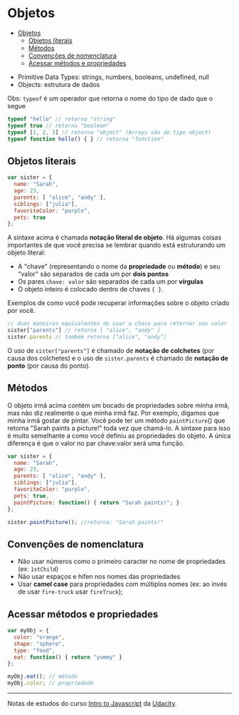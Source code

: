# Objetos
- [Objetos](#objetos)
  - [Objetos literais](#objetos-literais)
  - [Métodos](#m%c3%a9todos)
  - [Convenções de nomenclatura](#conven%c3%a7%c3%b5es-de-nomenclatura)
  - [Acessar métodos e propriedades](#acessar-m%c3%a9todos-e-propriedades)

* Primitive Data Types: strings, numbers, booleans, undefined, null
* Objects: estrutura de dados

Obs: `typeof` é um operador que retorna o nome do tipo de dado que o segue

```js
typeof "hello" // retorna "string"
typeof true // retorna "boolean"
typeof [1, 2, 3] // retorna "object" (Arrays são do tipo object)
typeof function hello() { } // retorna "function"
```

## Objetos literais

```js
var sister = {
  name: "Sarah", 
  age: 23,
  parents: [ "alice", "andy" ],
  siblings: ["julia"],
  favoriteColor: "purple",
  pets: true
};
```

A sintaxe acima é chamada **notação literal de objeto**. Há algumas coisas importantes de que você precisa se lembrar quando está estruturando um objeto literal:

* A "chave" (representando o nome da **propriedade** ou **método**) e seu "valor" são separados de cada um por **dois pontos**
* Os pares `chave: valor` são separados de cada um por **vírgulas**
* O objeto inteiro é colocado dentro de chaves `{ }`.

Exemplos de como você pode recuperar informações sobre o objeto criado por você.

```js
// duas maneiras equivalentes de usar a chave para retornar seu valor
sister["parents"] // retorna [ "alice", "andy" ]
sister.parents // também retorna ["alice", "andy"]
```

O uso de `sister["parents"]` é chamado de **notação de colchetes** (por causa dos colchetes) e o uso de `sister.parents` é chamado de **notação de ponto** (por causa do ponto).

## Métodos

O objeto irmã acima contém um bocado de propriedades sobre minha irmã, mas não diz realmente o que minha irmã faz. Por exemplo, digamos que minha irmã gostar de pintar. Você pode ter um método `paintPicture`() que retorna "Sarah paints a picture!" toda vez que chamá-lo. A sintaxe para isso é muito semelhante a como você definiu as propriedades do objeto. A única diferença é que o valor no par chave:valor será uma função.

```js
var sister = {
  name: "Sarah",
  age: 23,
  parents: [ "alice", "andy" ],
  siblings: ["julia"],
  favoriteColor: "purple",
  pets: true,
  paintPicture: function() { return "Sarah paints!"; }
};

sister.paintPicture(); //retorna: "Sarah paints!"
```

## Convenções de nomenclatura

* Não usar números como o primeiro caracter no nome de propriedades (ex: `1stChild`)
* Não usar espaços e hifen nos nomes das propriedades
* Usar **camel case** para propriedades com múltiplos nomes (ex: ao invés de usar `fire-truck` usar `fireTruck`);

## Acessar métodos e propriedades

```js
var myObj = {
  color: "orange",
  shape: "sphere",
  type: "food",
  eat: function() { return "yummy" }
};

myObj.eat(); // método
myObj.color; // propriedade
```

***

Notas de estudos do curso [Intro to Javascript](https://www.udacity.com/course/intro-to-javascript--ud803) da [Udacity](https://www.udacity.com).